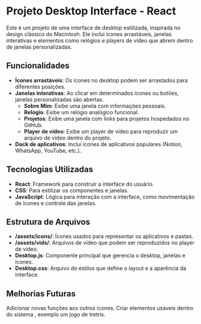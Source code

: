 # Projeto Desktop Interface - React

Este é um projeto de uma interface de desktop estilizada, inspirada no design clássico do Macintosh. Ele inclui ícones arrastáveis, janelas interativas e elementos como relógios e players de vídeo que abrem dentro de janelas personalizadas.

## Funcionalidades
- **Ícones arrastáveis**: Os ícones no desktop podem ser arrastados para diferentes posições.
- **Janelas interativas**: Ao clicar em determinados ícones ou botões, janelas personalizadas são abertas.
  - **Sobre Mim**: Exibe uma janela com informações pessoais.
  - **Relógio**: Exibe um relógio analógico funcional.
  - **Projetos**: Exibe uma janela com links para projetos hospedados no GitHub.
  - **Player de vídeo**: Exibe um player de vídeo para reproduzir um arquivo de vídeo dentro do projeto.
- **Dock de aplicativos**: Inclui ícones de aplicativos populares (Notion, WhatsApp, YouTube, etc.).
  
## Tecnologias Utilizadas
- **React**: Framework para construir a interface do usuário.
- **CSS**: Para estilizar os componentes e janelas.
- **JavaScript**: Lógica para interação com a interface, como movimentação de ícones e controle das janelas.

## Estrutura de Arquivos

- **/assets/icons/**: Ícones usados para representar os aplicativos e pastas.
- **/assets/vids/**: Arquivos de vídeo que podem ser reproduzidos no player de vídeo.
- **Desktop.js**: Componente principal que gerencia o desktop, janelas e ícones.
- **Desktop.css**: Arquivo de estilos que define o layout e a aparência da interface.

## Melhorias Futuras
Adicionar novas funções aos outros icones.
Criar elementos usaveis dentro do sistema , exemplo um jogo de tretris.



